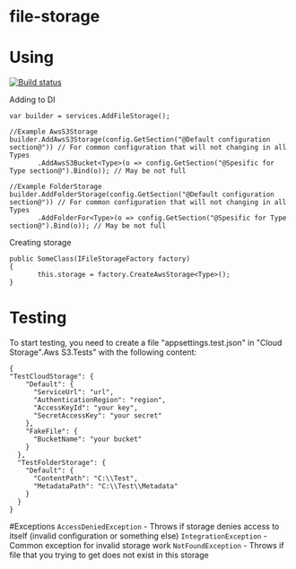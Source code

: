 # file-storage

# Using

[![Build status](https://dev.azure.com/brandup/BrandUp%20Core/_apis/build/status/BrandUp.CloudStorage)](https://dev.azure.com/brandup/BrandUp%20Core/_build/latest?definitionId=8)

Adding to DI
```
var builder = services.AddFileStorage();

//Example AwsS3Storage
builder.AddAwsS3Storage(config.GetSection("@Default configuration section@")) // For common configuration that will not changing in all Types
       .AddAwsS3Bucket<Type>(o => config.GetSection("@Spesific for Type section@").Bind(o)); // May be not full

//Example FolderStorage
builder.AddFolderStorage(config.GetSection("@Default configuration section@")) // For common configuration that will not changing in all Types
       .AddFolderFor<Type>(o => config.GetSection("@Spesific for Type section@").Bind(o)); // May be not full
```
Creating storage

```
public SomeClass(IFileStorageFactory factory)
{
       this.storage = factory.CreateAwsStorage<Type>();
}

```

# Testing 
To start testing, you need to create a file "appsettings.test.json" in "Cloud Storage".Aws S3.Tests" with the following content:

```
{
"TestCloudStorage": {
    "Default": {
      "ServiceUrl": "url",
      "AuthenticationRegion": "region",
      "AccessKeyId": "your key",
      "SecretAccessKey": "your secret"
    },
    "FakeFile": {
      "BucketName": "your bucket"
    }
  },
  "TestFolderStorage": {
    "Default": {
      "ContentPath": "C:\\Test",
      "MetadataPath": "C:\\Test\\Metadata"
    }
  }
}
```
#Exceptions 
```AccessDeniedException``` - Throws if storage denies access to itself (invalid configuration or something else)
```IntegrationException``` - Common exception for invalid storage work
```NotFoundException``` -  Throws if file that you trying to get does not exist in this storage
